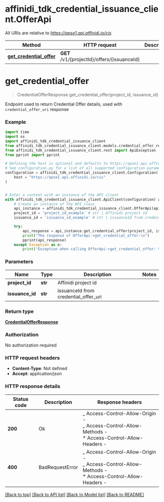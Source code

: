 # affinidi_tdk_credential_issuance_client.OfferApi

All URIs are relative to *https://apse1.api.affinidi.io/cis*

| Method                                                       | HTTP request                                | Description |
| ------------------------------------------------------------ | ------------------------------------------- | ----------- |
| [**get_credential_offer**](OfferApi.md#get_credential_offer) | **GET** /v1/{projectId}/offers/{issuanceId} |

# **get_credential_offer**

> CredentialOfferResponse get_credential_offer(project_id, issuance_id)

Endpoint used to return Credential Offer details, used with `credential_offer_uri` response

### Example

```python
import time
import os
import affinidi_tdk_credential_issuance_client
from affinidi_tdk_credential_issuance_client.models.credential_offer_response import CredentialOfferResponse
from affinidi_tdk_credential_issuance_client.rest import ApiException
from pprint import pprint

# Defining the host is optional and defaults to https://apse1.api.affinidi.io/cis
# See configuration.py for a list of all supported configuration parameters.
configuration = affinidi_tdk_credential_issuance_client.Configuration(
    host = "https://apse1.api.affinidi.io/cis"
)


# Enter a context with an instance of the API client
with affinidi_tdk_credential_issuance_client.ApiClient(configuration) as api_client:
    # Create an instance of the API class
    api_instance = affinidi_tdk_credential_issuance_client.OfferApi(api_client)
    project_id = 'project_id_example' # str | Affinidi project id
    issuance_id = 'issuance_id_example' # str | issuanceId from credential_offer_uri

    try:
        api_response = api_instance.get_credential_offer(project_id, issuance_id)
        print("The response of OfferApi->get_credential_offer:\n")
        pprint(api_response)
    except Exception as e:
        print("Exception when calling OfferApi->get_credential_offer: %s\n" % e)
```

### Parameters

| Name            | Type    | Description                          | Notes |
| --------------- | ------- | ------------------------------------ | ----- |
| **project_id**  | **str** | Affinidi project id                  |
| **issuance_id** | **str** | issuanceId from credential_offer_uri |

### Return type

[**CredentialOfferResponse**](CredentialOfferResponse.md)

### Authorization

No authorization required

### HTTP request headers

- **Content-Type**: Not defined
- **Accept**: application/json

### HTTP response details

| Status code | Description     | Response headers                                                                                                  |
| ----------- | --------------- | ----------------------------------------------------------------------------------------------------------------- |
| **200**     | Ok              | _ Access-Control-Allow-Origin - <br> _ Access-Control-Allow-Methods - <br> \* Access-Control-Allow-Headers - <br> |
| **400**     | BadRequestError | _ Access-Control-Allow-Origin - <br> _ Access-Control-Allow-Methods - <br> \* Access-Control-Allow-Headers - <br> |

[[Back to top]](#) [[Back to API list]](../README.md#documentation-for-api-endpoints) [[Back to Model list]](../README.md#documentation-for-models) [[Back to README]](../README.md)
